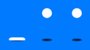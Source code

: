 <!DOCTYPE html>
<html lang="en">
<head>
    <meta charset="UTF-8">
    <meta name="viewport" content="width=device-width, initial-scale=1.0">
    <title>Discover [Country Name]</title>
    <script src="https://cdn.tailwindcss.com"></script>
    <link rel="stylesheet" href="https://cdnjs.cloudflare.com/ajax/libs/font-awesome/6.4.2/css/all.min.css">
    <style>
        /* Loading Animation */
        .loading-screen {
            position: fixed;
            top: 0;
            left: 0;
            width: 100%;
            height: 100%;
            background: #007BFF;
            display: flex;
            justify-content: center;
            align-items: center;
            z-index: 9999;
        }
        .wrapper {
            width: 200px;
            height: 60px;
            position: relative;
        }
        .circle {
            width: 20px;
            height: 20px;
            position: absolute;
            border-radius: 50%;
            background-color: #fff;
            left: 15%;
            transform-origin: 50%;
            animation: circle7124 .5s alternate infinite ease;
        }
        @keyframes circle7124 {
            0% {
                top: 60px;
                height: 5px;
                border-radius: 50px 50px 25px 25px;
                transform: scaleX(1.7);
            }
            40% {
                height: 20px;
                border-radius: 50%;
                transform: scaleX(1);
            }
            100% {
                top: 0%;
            }
        }
        .circle:nth-child(2) { left: 45%; animation-delay: .2s; }
        .circle:nth-child(3) { left: auto; right: 15%; animation-delay: .3s; }
        .shadow {
            width: 20px;
            height: 4px;
            border-radius: 50%;
            background-color: rgba(0,0,0,0.9);
            position: absolute;
            top: 62px;
            transform-origin: 50%;
            z-index: -1;
            left: 15%;
            filter: blur(1px);
            animation: shadow046 .5s alternate infinite ease;
        }
        @keyframes shadow046 {
            0% { transform: scaleX(1.5); }
            40% { transform: scaleX(1); opacity: .7; }
            100% { transform: scaleX(.2); opacity: .4; }
        }
        .shadow:nth-child(4) { left: 45%; animation-delay: .2s; }
        .shadow:nth-child(5) { left: auto; right: 15%; animation-delay: .3s; }
    </style>
    <script>
        window.onload = function() {
            setTimeout(() => {
                document.querySelector('.loading-screen').style.display = 'none';
            }, 5000);
        };
    </script>
</head>
<body class="bg-gray-100">
    <!-- Loading Screen -->
    <div class="loading-screen">
        <div class="wrapper">
            <div class="circle"></div>
            <div class="circle"></div>
            <div class="circle"></div>
            <div class="shadow"></div>
            <div class="shadow"></div>
            <div class="shadow"></div>
        </div>
    </div>
    
    <!-- Main Content -->
    <nav class="bg-blue-600 p-4 text-white flex justify-between">
        <h1 class="text-2xl font-bold">Discover [Country Name]</h1>
        <ul class="flex space-x-4">
            <li><a href="#about" class="hover:underline">About</a></li>
            <li><a href="#culture" class="hover:underline">Culture</a></li>
            <li><a href="#attractions" class="hover:underline">Attractions</a></li>
            <li><a href="#contact" class="hover:underline">Contact</a></li>
        </ul>
    </nav>
    
    <!-- Hero Section -->
    <section class="relative h-screen bg-cover bg-center" style="background-image: url('https://source.unsplash.com/1600x900/?nature,landscape')">
        <div class="absolute inset-0 bg-black bg-opacity-50 flex flex-col justify-center items-center text-white">
            <h2 class="text-5xl font-bold">Welcome to [Country Name]</h2>
            <p class="text-xl mt-2">Explore the beauty, culture, and history of our nation.</p>
        </div>
    </section>
    
    <!-- About Section -->
    <section id="about" class="p-8 text-center">
        <h2 class="text-3xl font-bold">About [Country Name]</h2>
        <p class="mt-4 text-gray-700">[Add information about the country’s history, geography, and significance]</p>
    </section>
    
    <!-- Culture Section -->
    <section id="culture" class="bg-gray-200 p-8 text-center">
        <h2 class="text-3xl font-bold">Culture & Traditions</h2>
        <p class="mt-4 text-gray-700">[Highlight traditions, festivals, food, and more]</p>
    </section>
    
    <!-- Attractions Section -->
    <section id="attractions" class="p-8 text-center">
        <h2 class="text-3xl font-bold">Top Attractions</h2>
        <p class="mt-4 text-gray-700">[Describe famous places to visit]</p>
    </section>
    
    <!-- Contact Section -->
    <section id="contact" class="bg-blue-600 p-8 text-white text-center">
        <h2 class="text-3xl font-bold">Contact Us</h2>
        <p class="mt-4">Get in touch for more information.</p>
    </section>
    
    <!-- Footer -->
    <footer class="bg-gray-800 text-white p-4 text-center">
        <p>&copy; 2025 Discover [Country Name]. All rights reserved.</p>
    </footer>
</body>
</html>
